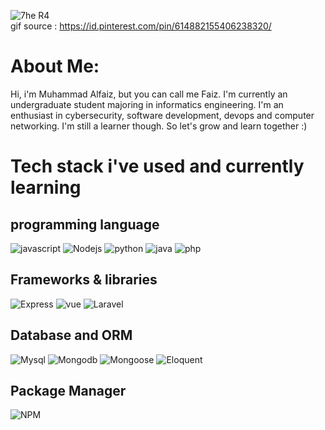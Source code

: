 
![7he R4](https://github.com/FaizKhalifah/FaizKhalifah/assets/118319595/13d2d10d-3453-4162-b2d9-0f69a59875d0) <br>
gif source : https://id.pinterest.com/pin/614882155406238320/

# About Me:
Hi, i'm Muhammad Alfaiz, but you can call me Faiz. I'm currently an undergraduate student majoring in informatics engineering. I'm an enthusiast in cybersecurity, software development, devops and computer networking. I'm still a learner though. So let's grow and learn together :)

# Tech stack i've used and currently learning
## programming language
![javascript](https://img.shields.io/badge/javascript-yellow?style=for-the-badge) ![Nodejs](https://img.shields.io/badge/Nodejs-green?style=for-the-badge) ![python](https://img.shields.io/badge/python-blue?style=for-the-badge) ![java](https://img.shields.io/badge/java-EA880C?style=for-the-badge) ![php](https://img.shields.io/badge/PHP-a03cfd?style=for-the-badge)


## Frameworks & libraries
![Express](https://img.shields.io/badge/Express-white?style=for-the-badge) ![vue](https://img.shields.io/badge/vue-0acd6c?style=for-the-badge) ![Laravel](https://img.shields.io/badge/Laravel-f11c06?style=for-the-badge)



## Database and ORM
![Mysql](https://img.shields.io/badge/Mysql-EA880C?style=for-the-badge)
![Mongodb](https://img.shields.io/badge/Mongodb-00e935?style=for-the-badge)
![Mongoose](https://img.shields.io/badge/Mongoose-901403?style=for-the-badge)
![Eloquent](https://img.shields.io/badge/Eloquent-f11c06?style=for-the-badge)

## Package Manager
![NPM](https://img.shields.io/badge/NPM-c91800?style=for-the-badge)


